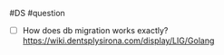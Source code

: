 #DS #question 

- [ ] How does db migration works exactly?
      https://wiki.dentsplysirona.com/display/LIG/Golang